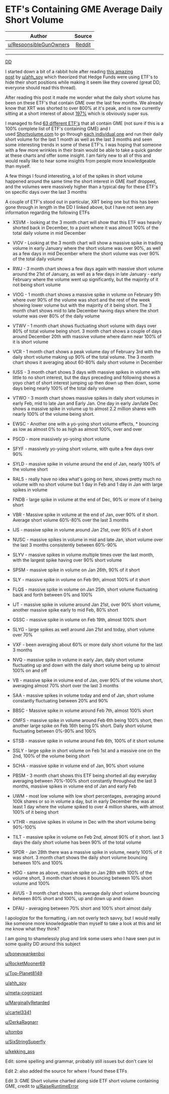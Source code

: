 ETF's Containing GME Average Daily Short Volume
===============================================

| Author       | Source       | 
| :-------------: |:-------------:|
| [u/ResponsibleGunOwners](https://www.reddit.com/user/ResponsibleGunOwners/) | [Reddit](https://www.reddit.com/r/GME/comments/lr33yp/etfs_containing_gme_average_daily_short_volume/) | 

---

[DD](https://www.reddit.com/r/GME/search?q=flair_name%3A%22DD%22&restrict_sr=1)

I started down a bit of a rabbit hole after reading [this amazing post](https://old.reddit.com/r/GME/comments/ljwo3v/serious_researchers_needed_now_i_think_i_know/) by [u/ahh_soy](https://www.reddit.com/u/ahh_soy/) which theorized that Hedge Funds were using ETF's to hide their short positions while making it seem like they covered (great DD, everyone should read this thread).

After reading this post it made me wonder what the daily short volume has been on these ETF's that contain GME over the last few months. We already know that XRT was shorted to over 800% at it's peak, and is now currently sitting at a short interest of about [197%](https://shortsqueeze.com/?symbol=xrt&submit=Short+Quote%E2%84%A2) which is obviously super sus.

I managed to find [63 different ETF's](https://www.etf.com/stock/GME) that all contain GME (not sure if this is a 100% complete list of ETF's containing GME) and I used [Shortvolume.com](https://www.shortvolume.com/?t=GOOG) to go through [each individual one](https://imgur.com/a/EeCy6jo) and run their daily short volume for the last 1 month as well as the last 3 months and seen some interesting trends in some of these ETF's. I was hoping that someone with a few more wrinkles in their brain would be able to take a quick gander at these charts and offer some insight. I am fairly new to all of this and would really like to hear some insights from people more knowledgeable than myself.

A few things I found interesting, a lot of the spikes in short volume happened around the same time the short interest in GME itself dropped, and the volumes were massively higher than a typical day for these ETF's on specific days over the last 3 months

A couple of ETF's stood out in particular, XRT being one but this has been gone through in length in the DD I linked above, but I have not seen any information regarding the following ETFs

-   XSVM - looking at the 3 month chart will show that this ETF was heavily shorted back in December, to a point where it was almost 100% of the total daily volume in mid December

-   VIOV - Looking at the 3 month chart will show a massive spike in trading volume in early January where the short volume was over 90%, as well as a few days in mid December where the short volume was over 90% of the total daily volume

-   RWJ - 3 month chart shows a few days again with massive short volume around the 21st of January, as well as a few days in late January - early February where the volume went up significantly, but the majority of it not being short volume

-   VIOG - 1 month chart shows a massive spike in volume on February 9th where over 90% of the volume was short and the rest of the week showing lower volume but with the majority of it being short. The 3 month chart shows mid to late December having days where the short volume was over 80% of the daily volume

-   VTWV - 1 month chart shows fluctuating short volume with days over 80% of total volume being short. 3 month chart shows a couple of days around December 20th with massive volume where damn near 100% of it is short volume

-   VCR - 1 month chart shows a peak volume day of February 3rd with the daily short volume making up 90% of the total volume. The 3 month chart shows it averaging about 60-80% daily short volume in December

-   IUSS - 3 month chart shows 3 days with massive spikes in volume with little to no short interest, but the days preceding and following shows a yoyo chart of short interest jumping up then down up then down, some days being nearly 100% of the total daily volume

-   VTWO - 3 month chart shows massive spikes in daily short volumes in early Feb, mid to late Jan and Early Jan. One day in early Jan/late Dec shows a massive spike in volume up to almost 2.2 million shares with nearly 100% of the volume being short.

-   EWSC - Another one with a yo-yoing short volume effects, * bouncing as low as almost 0% to as high as almost 100%, over and over

-   PSCD - more massively yo-yoing short volume

-   SFYF - massively yo-yoing short volume, with quite a few days over 90%

-   SYLD - massive spike in volume around the end of Jan, nearly 100% of the volume short

-   RALS - really have no idea what's going on here, shows pretty much no volume with no short volume but 1 day in Feb and 1 day in Jan with large spikes in volume

-   FNDB - large spike in volume at the end of Dec, 90% or more of it being short

-   VBR - Massive spike in volume at the end of Jan, over 90% of it short. Average short volume 60%-80% over the last 3 months

-   IJS - massive spike in volume around Jan 21st, over 90% of it short

-   NUSC - massive spikes in volume in mid and late Jan, short volume over the last 3 months consistently between 60%-90%

-   SLYV - massive spikes in volume multiple times over the last month, with the largest spike having over 90% short volume

-   SPSM - massive spike in volume on Jan 26th, 90% of it short

-   SLY - massive spike in volume on Feb 9th, almost 100% of it short

-   FLQS - massive spike in volume on Jan 25th, short volume fluctuating back and forth between 0% and 100%

-   IJT - massive spike in volume around Jan 21st, over 90% short volume, another massive spike early to mid Feb, 80% short

-   GSSC - massive spike in volume on Feb 19th, almost 100% short

-   SLYG - large spikes as well around Jan 21st and today, short volume over 70%

-   VXF - been averaging about 60% or more daily short volume for the last 3 months

-   NVQ - massive spike in volume in early Jan, daily short volume fluctuating up and down with the daily short volume being up to almost 100% on and off

-   VB - massive spike in volume end of Jan, over 90% of the volume short, averaging almost 70% short over the last 3 months

-   SAA - massive spikes in volume today and end of Jan, short volume constantly fluctuating between 20% and 90%

-   BBSC - Massive spike in volume around Feb 7th, almost 100% short

-   OMFS - massive spike in volume around Feb 6th being 100% short, then another large spike on Feb 16th being 0% short. Daily short volume fluctuating between 0%-90% and 100%

-   STSB - massive spike in volume around Feb 6th, 100% of it short volume

-   SSLY - large spike in short volume on Feb 1st and a massive one on the 2nd, 100% of the volume being short

-   SCHA - massive spike in volume end of Jan, 90% short volume

-   PBSM - 3 month chart shows this ETF being shorted all day everyday averaging between 70%-100% short constantly throughout the last 3 months, massive spikes in volume end of Jan and early Feb

-   UWM - most low volume with low short percentages, averaging around 100k shares or so in volume a day, but in early December the was at least 1 day where the volume spiked to over 4 million shares, with almost 100% of it being short

-   VTHR - massive spikes in volume in Dec with the short volume being 90%-100%

-   TILT - massive spike in volume on Feb 2nd, almost 90% of it short. last 3 days the daily short volume has been 90% of the total volume

-   SPDR - Jan 28th there was a massive spike in volume, nearly 100% of it was short. 3 month chart shows the daily short volume bouncing between 10% and 100%

-   HDG - same as above, massive spike on Jan 28th with 100% of the volume short, 3 month chart shows it bouncing between 10% short volume and 100%

-   AVUS - 3 month chart shows this average daily short volume bouncing between 80% short and 100%, up and down up and down

-   DFAU - averaging between 70% short and 100% short almost daily

I apologize for the formatting, i am not overly tech savvy, but I would really like someone more knowledgeable than myself to take a look at this and let me know what they think?

I am going to shamelessly plug and link some users who I have seen put in some quality DD around this subject

[u/boneywankenboi](https://www.reddit.com/u/boneywankenboi/)

[u/RocketMooner69](https://www.reddit.com/u/RocketMooner69/)

[u/Top-Planet8149](https://www.reddit.com/u/Top-Planet8149/)

[u/ahh_soy](https://www.reddit.com/u/ahh_soy/)

[u/meta-cognizant](https://www.reddit.com/u/meta-cognizant/)

[u/MarginallyRetarded](https://www.reddit.com/u/MarginallyRetarded/)

[u/cartel3341](https://www.reddit.com/u/cartel3341/)

[u/DerkaRagnarr](https://www.reddit.com/u/DerkaRagnarr/)

[u/tombq](https://www.reddit.com/u/tombq/)

[u/SixStringSuperfly](https://www.reddit.com/u/SixStringSuperfly/)

[u/kekking_ass](https://www.reddit.com/u/kekking_ass/)

Edit: some spelling and grammar, probably still issues but don't care lol

Edit 2: also added the source for where I found these ETFs

Edit 3: GME Short volume charted along side ETF short volume containing GME, credit to [u/RaiseRuntimeError](https://www.reddit.com/u/RaiseRuntimeError/)
